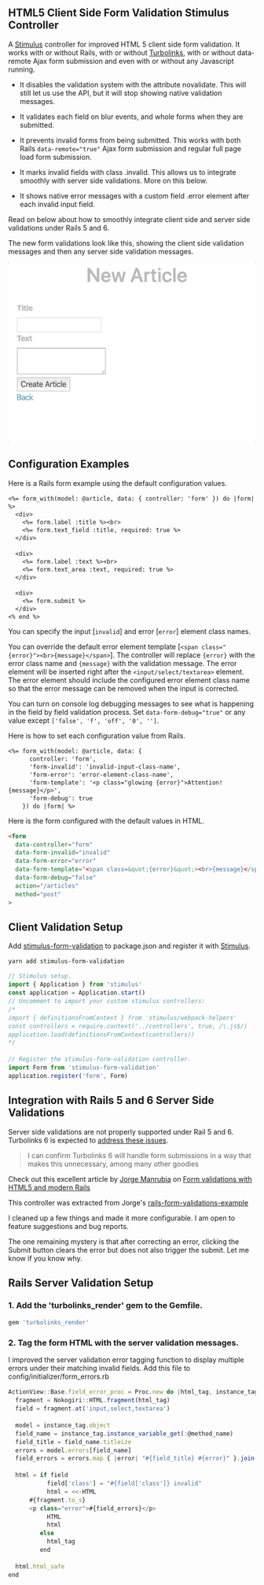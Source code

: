 ## HTML5 Client Side Form Validation Stimulus Controller

A [Stimulus](https://github.com/stimulusjs/stimulus) controller for
improved HTML 5 client side form validation. It works with or without
Rails, with or without [Turbolinks](https://github.com/turbolinks/turbolinks),
with or without data-remote Ajax form submission and even
with or without any Javascript running.

- It disables the validation system with the attribute novalidate.
  This will still let us use the API, but it will stop showing native
  validation messages.

- It validates each field on blur events, and whole forms when they
  are submitted.

- It prevents invalid forms from being submitted.
  This works with both Rails `data-remote="true"` Ajax form submission and
  regular full page load form submission.

- It marks invalid fields with class .invalid. This allows us to integrate
  smoothly with server side validations. More on this below.

- It shows native error messages with a custom field .error element after
  each invalid input field.

Read on below about how to smoothly integrate client side and
server side validations under Rails 5 and 6.

The new form validations look like this, showing the client side validation
messages and then any server side validation messages.

![HTML validation demo](images/form-validation.gif)

## Configuration Examples

Here is a Rails form example using the default configuration values.

```erb
<%= form_with(model: @article, data: { controller: 'form' }) do |form| %>
  <div>
    <%= form.label :title %><br>
    <%= form.text_field :title, required: true %>
  </div>

  <div>
    <%= form.label :text %><br>
    <%= form.text_area :text, required: true %>
  </div>

  <div>
    <%= form.submit %>
  </div>
<% end %>
```

You can specify the input [`invalid`] and error [`error`] element class names.

You can override the default error element template
[`<span class="{error}"><br>{message}</span>`]. The controller will
replace `{error}` with the error class name and `{message}` with the
validation message. The error element will be inserted right after the
`<input/select/textarea>` element. The error element should include
the configured error element class name so that the error message can be
removed when the input is corrected.

You can turn on console log debugging messages to see what is happening
in the field by field validation process.
Set `data-form-debug="true"` or any value except
`['false', 'f', 'off', '0', '']`.

Here is how to set each configuration value from Rails.

```erb
<%= form_with(model: @article, data: {
      controller: 'form',
      'form-invalid': 'invalid-input-class-name',
      'form-error': 'error-element-class-name',
      'form-template': '<p class="glowing {error}">Attention! {message}</p>',
      'form-debug': true
    }) do |form| %>
```

Here is the form configured with the default values in HTML.

```html
<form
  data-controller="form"
  data-form-invalid="invalid"
  data-form-error="error"
  data-form-template="<span class=&quot;{error}&quot;><br>{message}</span>"
  data-form-debug="false"
  action="/articles"
  method="post"
>
```

## Client Validation Setup

Add [stimulus-form-validation](https://github.com/jgorman/stimulus-form-validation)
to package.json and register it with
[Stimulus](https://github.com/stimulusjs/stimulus).

```
yarn add stimulus-form-validation
```

```js
// Stimulus setup.
import { Application } from 'stimulus'
const application = Application.start()
// Uncomment to import your custom stimulus controllers:
/*
import { definitionsFromContext } from 'stimulus/webpack-helpers'
const controllers = require.context('../controllers', true, /\.js$/)
application.load(definitionsFromContext(controllers))
*/

// Register the stimulus-form-validation controller.
import Form from 'stimulus-form-validation'
application.register('form', Form)
```

## Integration with Rails 5 and 6 Server Side Validations

Server side validations are not properly supported under Rail 5 and 6.
Turbolinks 6 is expected to [address these issues](
  https://github.com/turbolinks/turbolinks-rails/issues/40
).

> I can confirm Turbolinks 6 will handle form submissions in a way
> that makes this unnecessary, among many other goodies

Check out this excellent article by [Jorge Manrubia](
  https://www.jorgemanrubia.com/
)
on [Form validations with HTML5 and modern Rails](
https://www.jorgemanrubia.com/2019/02/16/form-validations-with-html5-and-modern-rails/
)

This controller was extracted from Jorge's [rails-form-validations-example](
  https://github.com/jorgemanrubia/rails-form-validations-example/blob/master/app/javascript/controllers/form_controller.js
)

I cleaned up a few things and made it more configurable. I am open to
feature suggestions and bug reports.

The one remaining mystery is that after correcting an error, clicking
the Submit button clears the error but does not also trigger the submit.
Let me know if you know why.

## Rails Server Validation Setup

### 1. Add the 'turbolinks_render' gem to the Gemfile.

```ruby
gem 'turbolinks_render'
```

### 2. Tag the form HTML with the server validation messages.

I improved the server validation error tagging function to
display multiple errors under their matching invalid fields.
Add this file to config/initializer/form_errors.rb

```js
ActionView::Base.field_error_proc = Proc.new do |html_tag, instance_tag|
  fragment = Nokogiri::HTML.fragment(html_tag)
  field = fragment.at('input,select,textarea')

  model = instance_tag.object
  field_name = instance_tag.instance_variable_get(:@method_name)
  field_title = field_name.titleize
  errors = model.errors[field_name]
  field_errors = errors.map { |error| "#{field_title} #{error}" }.join(', ')

  html = if field
           field['class'] = "#{field['class']} invalid"
           html = <<-HTML
      #{fragment.to_s}
      <p class="error">#{field_errors}</p>
           HTML
           html
         else
           html_tag
         end

  html.html_safe
end
```